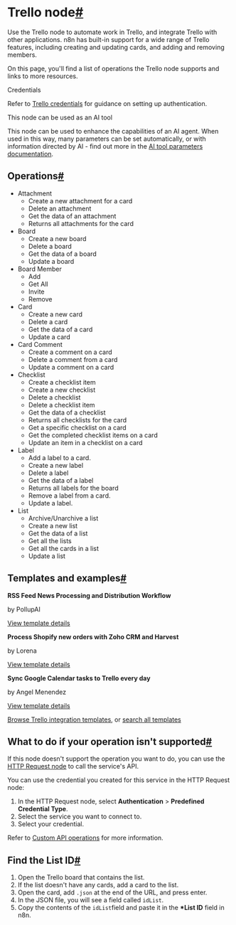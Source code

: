 [](https://github.com/n8n-io/n8n-docs/edit/main/docs/integrations/builtin/app-nodes/n8n-nodes-base.trello.md "Edit this page")

# Trello node[#](#trello-node "Permanent link")

Use the Trello node to automate work in Trello, and integrate Trello with other applications. n8n has built-in support for a wide range of Trello features, including creating and updating cards, and adding and removing members.

On this page, you'll find a list of operations the Trello node supports and links to more resources.

Credentials

Refer to [Trello credentials](../../credentials/trello/) for guidance on setting up authentication.

This node can be used as an AI tool

This node can be used to enhance the capabilities of an AI agent. When used in this way, many parameters can be set automatically, or with information directed by AI - find out more in the [AI tool parameters documentation](../../../../advanced-ai/examples/using-the-fromai-function/).

## Operations[#](#operations "Permanent link")

*   Attachment
    *   Create a new attachment for a card
    *   Delete an attachment
    *   Get the data of an attachment
    *   Returns all attachments for the card
*   Board
    *   Create a new board
    *   Delete a board
    *   Get the data of a board
    *   Update a board
*   Board Member
    *   Add
    *   Get All
    *   Invite
    *   Remove
*   Card
    *   Create a new card
    *   Delete a card
    *   Get the data of a card
    *   Update a card
*   Card Comment
    *   Create a comment on a card
    *   Delete a comment from a card
    *   Update a comment on a card
*   Checklist
    *   Create a checklist item
    *   Create a new checklist
    *   Delete a checklist
    *   Delete a checklist item
    *   Get the data of a checklist
    *   Returns all checklists for the card
    *   Get a specific checklist on a card
    *   Get the completed checklist items on a card
    *   Update an item in a checklist on a card
*   Label
    *   Add a label to a card.
    *   Create a new label
    *   Delete a label
    *   Get the data of a label
    *   Returns all labels for the board
    *   Remove a label from a card.
    *   Update a label.
*   List
    *   Archive/Unarchive a list
    *   Create a new list
    *   Get the data of a list
    *   Get all the lists
    *   Get all the cards in a list
    *   Update a list

## Templates and examples[#](#templates-and-examples "Permanent link")

**RSS Feed News Processing and Distribution Workflow**

by PollupAI

[View template details](https://n8n.io/workflows/2785-rss-feed-news-processing-and-distribution-workflow/)

**Process Shopify new orders with Zoho CRM and Harvest**

by Lorena

[View template details](https://n8n.io/workflows/1206-process-shopify-new-orders-with-zoho-crm-and-harvest/)

**Sync Google Calendar tasks to Trello every day**

by Angel Menendez

[View template details](https://n8n.io/workflows/1118-sync-google-calendar-tasks-to-trello-every-day/)

[Browse Trello integration templates](https://n8n.io/integrations/trello/), or [search all templates](https://n8n.io/workflows/)

## What to do if your operation isn't supported[#](#what-to-do-if-your-operation-isnt-supported "Permanent link")

If this node doesn't support the operation you want to do, you can use the [HTTP Request node](../../core-nodes/n8n-nodes-base.httprequest/) to call the service's API.

You can use the credential you created for this service in the HTTP Request node:

1.  In the HTTP Request node, select **Authentication** > **Predefined Credential Type**.
2.  Select the service you want to connect to.
3.  Select your credential.

Refer to [Custom API operations](../../../custom-operations/) for more information.

## Find the List ID[#](#find-the-list-id "Permanent link")

1.  Open the Trello board that contains the list.
2.  If the list doesn't have any cards, add a card to the list.
3.  Open the card, add `.json` at the end of the URL, and press enter.
4.  In the JSON file, you will see a field called `idList`.
5.  Copy the contents of the `idList`field and paste it in the **\*List ID** field in n8n.